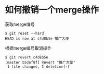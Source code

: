 # 如何撤销一个merge操作
获取merge编号
```shell
$ git reset --hard
HEAD is now at c4d8b5e 推广大使
```
根据merge编号取消操作
```shell
$ git revert c4d8b5e
[master b5def9f] Revert "推广大使"
 1 file changed, 1 deletion(-)
```